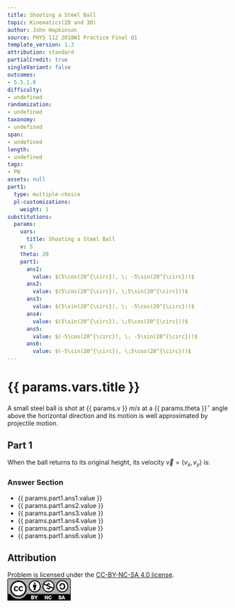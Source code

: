 ```yaml
---
title: Shooting a Steel Ball
topic: Kinematics(2D and 3D)
author: John Hopkinson
source: PHYS 112 2018W1 Practice Final Q1
template_version: 1.3
attribution: standard
partialCredit: true
singleVariant: false
outcomes:
- 5.5.1.0
difficulty:
- undefined
randomization:
- undefined
taxonomy:
- undefined
span:
- undefined
length:
- undefined
tags:
- PW
assets: null
part1:
  type: multiple-choice
  pl-customizations:
    weight: 1
substitutions:
  params:
    vars:
      title: Shooting a Steel Ball
    v: 5
    theta: 20
    part1:
      ans1:
        value: $(5\cos(20^{\circ}), \; -5\sin(20^{\circ}))$
      ans2:
        value: $(5\cos(20^{\circ}), \;5\sin(20^{\circ}))$
      ans3:
        value: $(5\sin(20^{\circ}), \; -5\cos(20^{\circ}))$
      ans4:
        value: $(5\sin(20^{\circ}), \;5\cos(20^{\circ}))$
      ans5:
        value: $(-5\cos(20^{\circ}), \; -5\sin(20^{\circ}))$
      ans6:
        value: $(-5\sin(20^{\circ}), \;5\cos(20^{\circ}))$
---
```

# {{ params.vars.title }}
A small steel ball is shot at {{ params.v }} $m/s$ at a {{ params.theta }}$^{\circ}$ angle above the horizontal direction and its motion is well approximated by projectile motion.

## Part 1

When the ball returns to its original height, its velocity $\overrightarrow{v} = (v_x, v_y)$ is:

### Answer Section

- {{ params.part1.ans1.value }}
- {{ params.part1.ans2.value }}
- {{ params.part1.ans3.value }}
- {{ params.part1.ans4.value }}
- {{ params.part1.ans5.value }}
- {{ params.part1.ans6.value }}

## Attribution

Problem is licensed under the [CC-BY-NC-SA 4.0 license](https://creativecommons.org/licenses/by-nc-sa/4.0/).<br> ![The Creative Commons 4.0 license requiring attribution-BY, non-commercial-NC, and share-alike-SA license.](https://raw.githubusercontent.com/firasm/bits/master/by-nc-sa.png)